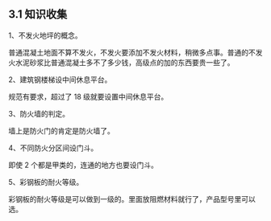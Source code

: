 ## 3.1 知识收集

1、不发火地坪的概念。

普通混凝土地面不算不发火，不发火要添加不发火材料，稍微多点事。普通的不发火水泥砂浆比普通混凝土多不了多少钱，高级点的加的东西要贵一些了。

2、建筑钢楼梯设中间休息平台。

规范有要求，超过了 18 级就要设置中间休息平台。 

3、防火墙的判定。

墙上是防火门的肯定是防火墙了。

4、不同防火分区间设门斗。

即使 2 个都是甲类的，连通的地方也要设门斗。

5、彩钢板的耐火等级。

彩钢板的耐火等级是可以做到一级的。里面放阻燃材料就行了，产品型号里可以选。


